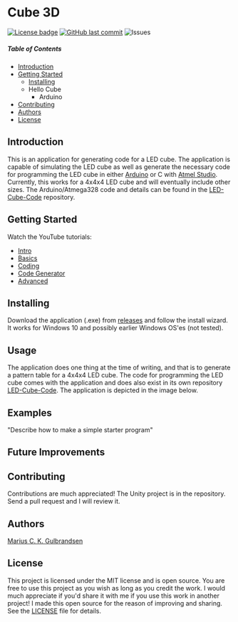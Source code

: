 # Cube 3D 
[![License badge](https://img.shields.io/hexpm/l/repo_example.svg)](https://github.com/mariugul/LED-Cube-Code-Generator-3D/blob/master/LICENSE)
[![GitHub last commit](https://img.shields.io/github/last-commit/mariugul/LED-Cube-Code-Generator-3D)](https://github.com/mariugul/LED-Cube-Code-Generator-3D/commits/master)
![Issues](https://img.shields.io/github/issues/mariugul/LED-Cube-Code-Generator-3D)

##### Table of Contents  
* [Introduction](#Introduction)
* [Getting Started](#GettingStarted)
  * [Installing](#Installing)  
  * Hello Cube
    * Arduino
* [Contributing](#Contributing)  
* [Authors](#Authors)
* [License](#License)  

## Introduction
<a name="Introduction"/>

This is an application for generating code for a LED cube. The application is capable of simulating the LED cube as well as generate the necessary code for programming the LED cube in either [Arduino](https://www.arduino.cc/en/Main/Software) or C with [Atmel Studio](https://www.microchip.com/mplab/avr-support/atmel-studio-7). Currently, this works for a 4x4x4 LED cube and will eventually include other sizes. The Arduino/Atmega328 code and details can be found in the [LED-Cube-Code](https://github.com/mariugul/LED-Cube-Code) repository.

## Getting Started
<a name="GettingStarted"/>

Watch the YouTube tutorials:
* [Intro]()
* [Basics]()
* [Coding]()
* [Code Generator]()
* [Advanced]()

## Installing
<a name="Installing"/>

Download the application (.exe) from [releases](https://github.com/mariugul/cube-3d/releases) and follow the install wizard. It works for Windows 10 and possibly earlier Windows OS'es (not tested).


## Usage
The application does one thing at the time of writing, and that is to generate a pattern table for a 4x4x4 LED cube. The code for programming the LED cube comes with the application and does also exist in its own repository [LED-Cube-Code](https://github.com/mariugul/LED-Cube-Code). The application is depicted in the image below.

## Examples
"Describe how to make a simple starter program"

## Future Improvements

## Contributing
<a name="Contributing"/>

Contributions are much appreciated! The Unity project is in the repository. Send a pull request and I will review it.

## Authors
<a name="Authors"/>

[Marius C. K. Gulbrandsen](https://www.linkedin.com/in/marius-c-k-gulbrandsen-963a69130/) 

## License
<a name="License"/>

This project is licensed under the MIT license and is open source. You are free to use this project as you wish as long as you credit the work. I would much appreciate if you'd share it with me if you use this work in another project! I made this open source for the reason of improving and sharing. See the [LICENSE](LICENSE) file for details.
